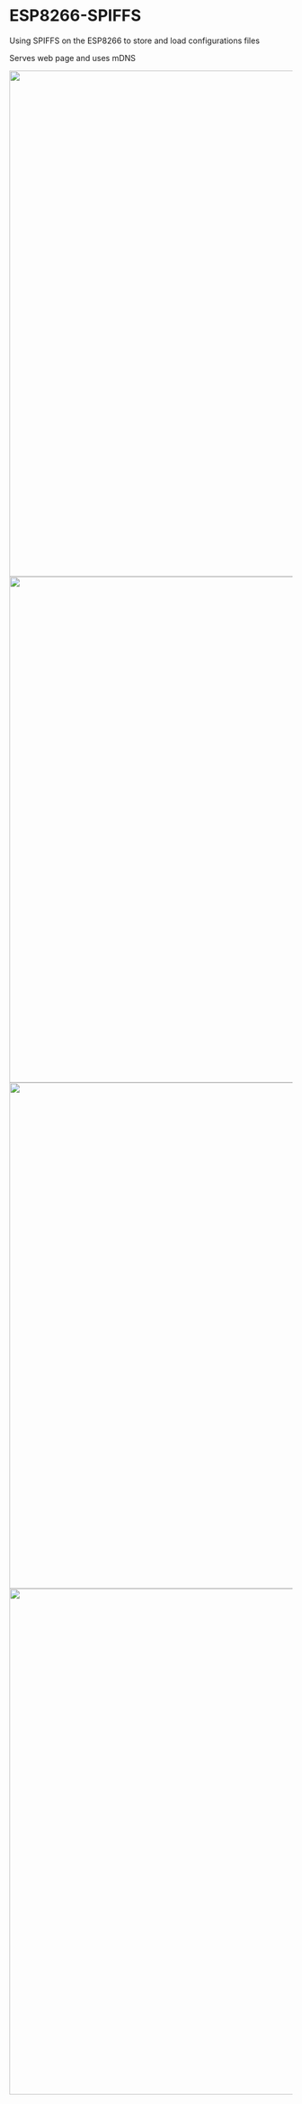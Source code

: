 # ESP8266-SPIFFS
Using SPIFFS on the ESP8266 to store and load configurations files

Serves web page and uses mDNS

<p>
  <img width="900" src="https://github.com/the-red-team/ESP8266-SPIFFS/blob/master/images/settings.PNG"><br>
  <img width="900" src="https://github.com/the-red-team/ESP8266-SPIFFS/blob/master/images/settings_blue_grey.PNG"><br>
  <img width="900" src="https://github.com/the-red-team/ESP8266-SPIFFS/blob/master/images/settings_pink_grey.PNG"><br>
  <img width="900" src="https://github.com/the-red-team/ESP8266-SPIFFS/blob/master/images/settings_red_blue.PNG"><br>
</p>

